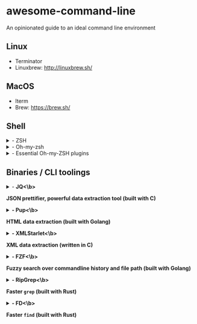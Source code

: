 
# awesome-command-line

An opinionated guide to an ideal command line environment

## Linux

- Terminator
- Linuxbrew: http://linuxbrew.sh/

## MacOS

- Iterm
- Brew: https://brew.sh/

## Shell

<details>
<summary>- ZSH</summary>

  https://github.com/robbyrussell/oh-my-zsh/wiki/Installing-ZSH

  Linux

  ```shell

  # Linux
  sudo apt-get install zsh
  
  # MacOS
  brew install zsh zsh-completions
  
  chsh -s $(which zsh)

  ```
</details>
  
<details>
<summary>- Oh-my-zsh</summary>

  https://github.com/robbyrussell/oh-my-zsh#basic-installation
  
  ```shell
  sh -c "$(curl -fsSL https://raw.githubusercontent.com/robbyrussell/oh-my-zsh/master/tools/install.sh)"
  ```
</details>

<details>
<summary>- Essential Oh-my-ZSH plugins</summary>

  ```text

  plugins=(
    docker
    docker-compose
    git
    sudo
    zsh-autosuggestions
    mvn
    node
    kubectl
    zsh-better-npm-completion
    spring
    golang
  )

  ```
  
  - zsh-autosuggestions:

    https://github.com/zsh-users/zsh-autosuggestions/blob/master/INSTALL.md

    ```shell
    git clone https://github.com/zsh-users/zsh-autosuggestions ${ZSH_CUSTOM:-~/.oh-my-zsh/custom}/plugins/zsh-autosuggestions
    ```
</details>

## Binaries / CLI toolings

<details>
<summary>
- <b>JQ<\b> 

JSON prettifier, powerful data extraction tool (built with C)
</summary>

  https://stedolan.github.io/jq/download/

  ```shell
  sudo apt install jq
  brew install jq
  ```
</details>
<details>
<summary>
- <b>Pup<\b>

HTML data extraction (built with Golang)
</summary>

  https://github.com/ericchiang/pup#install

  ```shell
  go get github.com/ericchiang/pup

  brew install https://raw.githubusercontent.com/EricChiang/pup/master/pup.rb
  ```
</details>

<details>
<summary>
- <b>XMLStarlet<\b>

XML data extraction (written in C)
</summary>

  (**do not recommend** because its not very intuitive)

  ```shell
  sudo apt search xmlstarlet
  ```
</details>
<details>
<summary>
- <b>FZF<\b>

Fuzzy search over commandline history and file path (built with Golang)
</summary>
  
  https://github.com/junegunn/fzf#installation

  ```shell
  brew install fzf

  # To install useful key bindings and fuzzy completion:
  $(brew --prefix)/opt/fzf/install
  ```
</details>
<details>
<summary>
- <b>RipGrep<\b>

Faster `grep` (built with Rust)
</summary>

  https://github.com/BurntSushi/ripgrep#installation

  ```shell
  brew install ripgrep
  sudo apt install ripgrep
  ```
</details>
<details>
<summary>
- <b>FD<\b>

Faster `find` (built with Rust)
</summary>

  https://github.com/sharkdp/fd#installation

  ```shell
  brew install fd

  # Linux
  # https://github.com/sharkdp/fd/releases
  ```

  - Note: This can be use in combination with FZF to search and navigate through directory tree even faster

<details>
<summary>
- <b>Exa<\b> 

Improved `ls` (built with Rust)
</summary>

  https://github.com/ogham/exa#installation

  ```shell
  brew install exa
  cargo install exa
  ```
</details>

<details>
<summary>
- <b>Bat<\b>

Improved `cat` (built with Rust)
</summary>

  https://github.com/sharkdp/bat#installation

  ```shell
  brew install bat
  cargo install bat
  ```
</details>